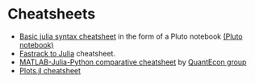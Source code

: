 # Cheatsheets

-   [Basic julia syntax cheatsheet](https://htmlview.glitch.me/?https://github.com/mitmath/18S191/blob/Fall20/lecture_notebooks/Basic%20Julia%20syntax.html) in the form of a Pluto notebook [(Pluto notebook)](https://github.com/mitmath/18S191/blob/Fall20/lecture_notebooks/Basic%20Julia%20syntax.jl)
-   [Fastrack to Julia](https://juliadocs.github.io/Julia-Cheat-Sheet/) cheatsheet.
-   [MATLAB-Julia-Python comparative cheatsheet](https://cheatsheets.quantecon.org/) by [QuantEcon group](https://quantecon.org)
-   [Plots.jl cheatsheet](https://github.com/sswatson/cheatsheets/blob/master/plotsjl-cheatsheet.pdf)

